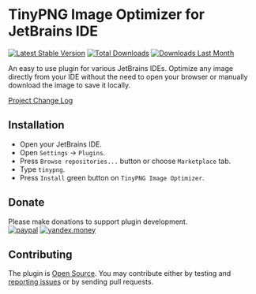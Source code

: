 TinyPNG Image Optimizer for JetBrains IDE
=========================================

[![Latest Stable Version](http://phpstorm.espend.de/badge/11573/version)](https://plugins.jetbrains.com/plugin/11573)
[![Total Downloads](http://phpstorm.espend.de/badge/11573/downloads)](https://plugins.jetbrains.com/plugin/11573)
[![Downloads Last Month](http://phpstorm.espend.de/badge/11573/last-month)](https://plugins.jetbrains.com/plugin/11573)

An easy to use plugin for various JetBrains IDEs. Optimize any image directly from your IDE without the need to open your browser or manually download the image to save it locally.

[Project Change Log](CHANGELOG.md)

Installation
------------
- Open your JetBrains IDE.
- Open `Settings` → `Plugins`.
- Press `Browse repositories...` button or choose `Marketplace` tab.
- Type `tinypng`.
- Press `Install` green button on `TinyPNG Image Optimizer`.

Donate
------
Please make donations to support plugin development.  
[![paypal](https://img.shields.io/badge/Donate-PayPal-green.svg)](https://www.paypal.com/cgi-bin/webscr?cmd=_s-xclick&hosted_button_id=AKLHYP4R2WES6&source=url)
[![yandex.money](https://img.shields.io/badge/Donate-Yandex.Money-yellow.svg)](https://money.yandex.ru/to/41001209655503)  

Contributing
------------
The plugin is [Open Source](LICENSE.md). You may contribute either by testing and [reporting issues](https://github.com/nvlad/tinypng-optimizer/issues)
or by sending pull requests. 
